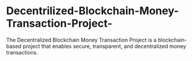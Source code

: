# Decentrilized-Blockchain-Money-Transaction-Project-
The Decentralized Blockchain Money Transaction Project is a blockchain-based project that enables secure, transparent, and decentralized money transactions. 
